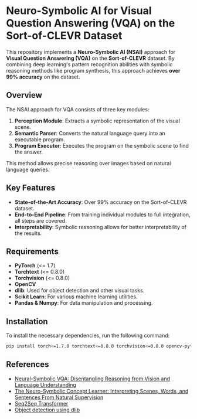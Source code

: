 # Neuro-Symbolic AI for Visual Question Answering (VQA) on the Sort-of-CLEVR Dataset

This repository implements a **Neuro-Symbolic AI (NSAI)** approach for **Visual Question Answering (VQA)** on the **Sort-of-CLEVR** dataset. By combining deep learning's pattern recognition abilities with symbolic reasoning methods like program synthesis, this approach achieves **over 99% accuracy** on the dataset.

## Overview

The NSAI approach for VQA consists of three key modules:
1. **Perception Module**: Extracts a symbolic representation of the visual scene.
2. **Semantic Parser**: Converts the natural language query into an executable program.
3. **Program Executor**: Executes the program on the symbolic scene to find the answer.

This method allows precise reasoning over images based on natural language queries.

## Key Features
- **State-of-the-Art Accuracy**: Over 99% accuracy on the Sort-of-CLEVR dataset.
- **End-to-End Pipeline**: From training individual modules to full integration, all steps are covered.
- **Interpretability**: Symbolic reasoning allows for better interpretability of the results.

## Requirements

- **PyTorch** (<= 1.7)
- **Torchtext** (<= 0.8.0)
- **Torchvision** (<= 0.8.0)
- **OpenCV**
- **dlib**: Used for object detection and other visual tasks.
- **Scikit Learn**: For various machine learning utilities.
- **Pandas & Numpy**: For data manipulation and processing.

## Installation

To install the necessary dependencies, run the following command:

```bash
pip install torch<=1.7.0 torchtext<=0.8.0 torchvision<=0.8.0 opencv-python dlib scikit-learn pandas numpy
```

## References
- [Neural-Symbolic VQA: Disentangling Reasoning from Vision and Language Understanding](https://arxiv.org/abs/1810.02338)
- [The Neuro-Symbolic Concept Learner: Interpreting Scenes, Words, and Sentences From Natural Supervision](https://arxiv.org/abs/1904.12584)
- [Seq2Seq Transformer](https://github.com/aladdinpersson/Machine-Learning-Collection/blob/master/ML/Pytorch/more_advanced/seq2seq_transformer/seq2seq_transformer.py)
- [Object detection using dlib](https://www.learnopencv.com/training-a-custom-object-detector-with-dlib-making-gesture-controlled-applications/)

